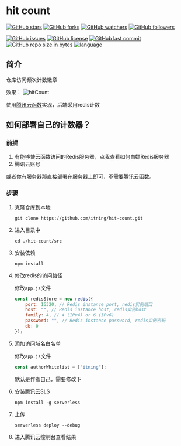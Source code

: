 # hit count

[![GitHub stars](https://img.shields.io/github/stars/itning/hit-count.svg?style=social&label=Stars)](https://github.com/itning/hit-count/stargazers)
[![GitHub forks](https://img.shields.io/github/forks/itning/hit-count.svg?style=social&label=Fork)](https://github.com/itning/hit-count/network/members)
[![GitHub watchers](https://img.shields.io/github/watchers/itning/hit-count.svg?style=social&label=Watch)](https://github.com/itning/hit-count/watchers)
[![GitHub followers](https://img.shields.io/github/followers/itning.svg?style=social&label=Follow)](https://github.com/itning?tab=followers)

[![GitHub issues](https://img.shields.io/github/issues/itning/hit-count.svg)](https://github.com/itning/hit-count/issues)
[![GitHub license](https://img.shields.io/github/license/itning/hit-count.svg)](https://github.com/itning/hit-count/blob/master/LICENSE)
[![GitHub last commit](https://img.shields.io/github/last-commit/itning/hit-count.svg)](https://github.com/itning/hit-count/commits)
[![GitHub repo size in bytes](https://img.shields.io/github/repo-size/itning/hit-count.svg)](https://github.com/itning/hit-count)
[![language](https://img.shields.io/badge/language-NodeJS-green.svg)](https://github.com/itning/hit-count)

## 简介

仓库访问频次计数徽章

效果：
![hitCount](https://hitcount.itning.top?u=itning&r=hit-count)



使用[腾讯云函数](https://console.cloud.tencent.com/scf/)实现，后端采用redis计数

## 如何部署自己的计数器？

### 前提

1. 有能够使云函数访问的Redis服务器，点我查看如何白嫖Redis服务器
2. 腾讯云账号

或者你有服务器那直接部署在服务器上即可，不需要腾讯云函数。

### 步骤

1. 克隆仓库到本地

   `git clone https://github.com/itning/hit-count.git`

2. 进入目录中

   `cd ./hit-count/src`

3. 安装依赖

   `npm install`

4. 修改redis的访问路径

   修改`app.js`文件

   ```javascript
   const redisStore = new redis({
       port: 16320, // Redis instance port, redis实例端口
       host: "", // Redis instance host, redis实例host
       family: 4, // 4 (IPv4) or 6 (IPv6)
       password: "", // Redis instance password, redis实例密码
       db: 0
   });
   ```

5. 添加访问域名白名单

   修改`app.js`文件

   ```javascript
   const authorWhitelist = ["itning"];
   ```

   默认是作者自己，需要修改下

6. 安装腾讯云SLS

   `npm install -g serverless`

7. 上传

   `serverless deploy --debug`

8. 进入腾讯云控制台查看结果